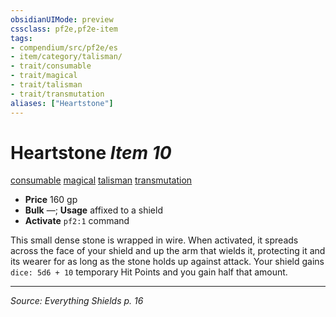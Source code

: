 ```yaml
---
obsidianUIMode: preview
cssclass: pf2e,pf2e-item
tags:
- compendium/src/pf2e/es
- item/category/talisman/
- trait/consumable
- trait/magical
- trait/talisman
- trait/transmutation
aliases: ["Heartstone"]
---
```

# Heartstone *Item 10*  
[consumable](consumable.md)  [magical](magical.md)  [talisman](talisman.md)  [transmutation](transmutation.md)

- **Price** 160 gp
- **Bulk** —; **Usage** affixed to a shield
- **Activate** `pf2:1` command

This small dense stone is wrapped in wire. When activated, it spreads across the face of your shield and up the arm that wields it, protecting it and its wearer for as long as the stone holds up against attack. Your shield gains `dice: 5d6 + 10` temporary Hit Points and you gain half that amount.

---
*Source: Everything Shields p. 16*